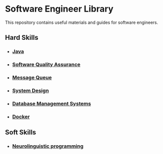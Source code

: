 # Software Engineer Library

This repository contains useful materials and guides for software engineers. 

## Hard Skills

* ### [Java](programming/java/README.md)
* ### [Software Quality Assurance](quality_assurance/README.md)
* ### [Message Queue](messages_queue/README.md)
* ### [System Design](system_design/README.md)
* ### [Database Management Systems](databases/README.md)
* ### [Docker](docker/README.md)


## Soft Skills

* ### [Neurolinguistic programming](soft_skills/nlp/README.md)
